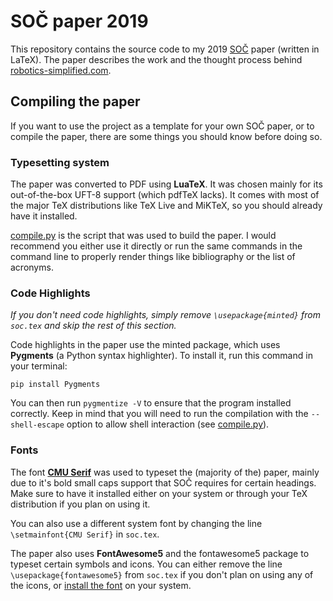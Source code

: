 # SOČ paper 2019
This repository contains the source code to my 2019 [SOČ](http://www.soc.cz/) paper (written in LaTeX). The paper describes the work and the thought process behind [robotics-simplified.com](http://robotics-simplified.com/).


## Compiling the paper
If you want to use the project as a template for your own SOČ paper, or to compile the paper, there are some things you should know before doing so.


### Typesetting system
The paper was converted to PDF using **LuaTeX**. It was chosen mainly for its out-of-the-box UFT-8 support (which pdfTeX lacks). It comes with most of the major TeX distributions like TeX Live and MiKTeX, so you should already have it installed.

[compile.py](scripts/compile.py) is the script that was used to build the paper. I would recommend you either use it directly or run the same commands in the command line to properly render things like bibliography or the list of acronyms.


### Code Highlights
_If you don't need code highlights, simply remove `\usepackage{minted}` from `soc.tex` and skip the rest of this section._

Code highlights in the paper use the minted package, which uses **Pygments** (a Python syntax highlighter). To install it, run this command in your terminal:

```
pip install Pygments
```

You can then run `pygmentize -V` to ensure that the program installed correctly. Keep in mind that you will need to run the compilation with the `--shell-escape` option to allow shell interaction (see [compile.py](scripts/compile.py)).


### Fonts
The font [**CMU Serif**](https://sourceforge.net/projects/cm-unicode/) was used to typeset the (majority of the) paper, mainly due to it's bold small caps support that SOČ requires for certain headings. Make sure to have it installed either on your system or through your TeX distribution if you plan on using it.

You can also use a different system font by changing the line `\setmainfont{CMU Serif}` in `soc.tex`.

The paper also uses **FontAwesome5** and the fontawesome5 package to typeset certain symbols and icons. You can either remove the line `\usepackage{fontawesome5}` from `soc.tex` if you don't plan on using any of the icons, or [install the font](https://fontawesome.com/download) on your system.
